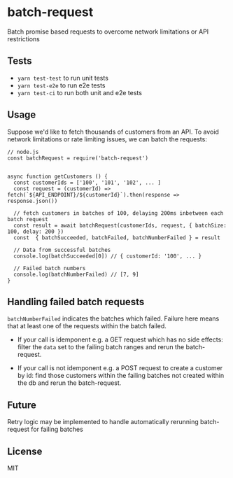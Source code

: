 # batch-request
Batch promise based requests to overcome network limitations or API restrictions

## Tests

- `yarn test-test` to run unit tests
- `yarn test-e2e` to run e2e tests
- `yarn test-ci` to run both unit and e2e tests

## Usage

Suppose we'd like to fetch thousands of customers from an API. To avoid network limitations or rate limiting issues, we can batch the requests:


```(javascript)
// node.js
const batchRequest = require('batch-request')


async function getCustomers () {
  const customerIds = ['100', '101', '102', ... ]
  const request = (customerId) => fetch(`${API_ENDPOINT}/${customerId}`).then(response => response.json())

  // fetch customers in batches of 100, delaying 200ms inbetween each batch request
  const result = await batchRequest(customerIds, request, { batchSize: 100, delay: 200 })
  const  { batchSucceeded, batchFailed, batchNumberFailed } = result

  // Data from successful batches
  console.log(batchSucceeded[0]) // { customerId: '100', ... }

  // Failed batch numbers
  console.log(batchNumberFailed) // [7, 9] 
}
```

## Handling failed batch requests

`batchNumberFailed` indicates the batches which failed. Failure here means that at least one of the requests within the batch failed.

- If your call is idemponent e.g. a GET request which has no side effects: filter the `data` set to the failing batch ranges and rerun the batch-request.

- If your call is not idemponent e.g. a POST request to create a customer by id: find those customers within the failing batches not created within the db and rerun the batch-request.

## Future
Retry logic may be implemented to handle automatically rerunning batch-request for failing batches

## License
MIT